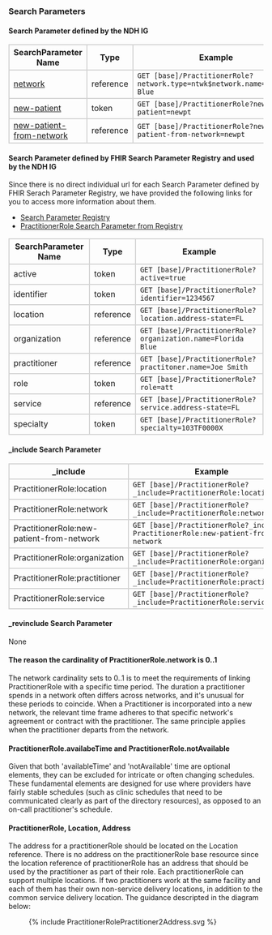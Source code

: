 ### Search Parameters
#### Search Parameter defined by the NDH IG
<style>
    th{border: solid 2px lightgrey;}
    td{border: solid 2px lightgrey;}
</style>

| **SearchParameter Name** | **Type** | **Example** |
|---------------------------|----------|-------------|
| [network](SearchParameter-practitionerrole-network.html)  | reference |`GET [base]/PractitionerRole?network.type=ntwk$network.name=Florida Blue` |
| [new-patient](SearchParameter-practitionerrole-new-patient.html) | token |`GET [base]/PractitionerRole?new-patient=newpt`  |
| [new-patient-from-network](SearchParameter-practitionerrole-new-patient-from-network.html) | reference |`GET [base]/PractitionerRole?new-patient-from-network=newpt`  |

#### Search Parameter defined by FHIR Search Parameter Registry and used by the NDH IG 
Since there is no direct individual url for each Search Parameter defined by FHIR Serach Parameter Registry, we have provided the following links for you to access more information about them.

- [Search Parameter Registry](https://hl7.org/fhir/R4/searchparameter-registry.html)  
- [PractitionerRole Search Parameter from Registry](https://hl7.org/fhir/R4/practitionerrole.html#search)

<style>
    
    th{border: solid 2px lightgrey;}
    td{border: solid 2px lightgrey;}
</style>


| **SearchParameter Name** | **Type** | **Example** |
|--------------------------|----------|-------------|
| active | token |`GET [base]/PractitionerRole?active=true`  |
| identifier | token |`GET [base]/PractitionerRole?identifier=1234567`  |
| location | reference |`GET [base]/PractitionerRole?location.address-state=FL`  |
| organization | reference |`GET [base]/PractitionerRole?organization.name=Florida Blue`  |
| practitioner | reference |`GET [base]/PractitionerRole?practitoner.name=Joe Smith`  |
| role | token |`GET [base]/PractitionerRole?role=att`  |
| service | reference |`GET [base]/PractitionerRole?service.address-state=FL`  |
| specialty | token |`GET [base]/PractitionerRole?specialty=103TF0000X`  |

#### _include Search Parameter
<style>  
    th{border: solid 2px lightgrey;}
    td{border: solid 2px lightgrey;}
</style>

| **_include** | **Example** |
|--------------|-------------|
| PractitionerRole:location |`GET [base]/PractitionerRole?_include=PractitionerRole:location` |
| PractitionerRole:network |`GET [base]/PractitionerRole?_include=PractitionerRole:network` |
| PractitionerRole:new-patient-from-network |`GET [base]/PractitionerRole?_include= PractitionerRole:new-patient-from-network` |
| PractitionerRole:organization |`GET [base]/PractitionerRole?_include=PractitionerRole:organization` |
| PractitionerRole:practitioner |`GET [base]/PractitionerRole?_include=PractitionerRole:practitioner` |
| PractitionerRole:service |`GET [base]/PractitionerRole?_include=PractitionerRole:service` |

#### _revinclude Search Parameter
None

#### The reason the cardinality of PractitionerRole.network is 0..1
The network cardinality sets to 0..1 is to meet the requirements of linking PractitionerRole with a specific time period. The duration a practitioner spends in a network often differs across networks, and it's unusual for these periods to coincide. When a Practitioner is incorporated into a new network, the relevant time frame adheres to that specific network's agreement or contract with the practitioner. The same principle applies when the practitioner departs from the network.

#### PractitionerRole.availabeTime and PractitionerRole.notAvailable
Given that both 'availableTime' and 'notAvailable' time are optional elements, they can be excluded for intricate or often changing schedules. These fundamental elements are designed for use where providers have fairly stable schedules (such as clinic schedules that need to be communicated clearly as part of the directory resources), as opposed to an on-call practitioner's schedule.

#### PractitionerRole, Location, Address
The address for a practitionerRole should be located on the Location reference.  There is no address on the practitionerRole base resource since the location reference of practitionerRole has an address that should be used by the practitioner as part of their role. Each practitionerRole can support multiple locations. If two practitioners work at the same facility and each of them has their own non-service delivery locations, in addition to the common service delivery location. The guidance descripted in the diagram below:

<figure>
    {% include PractitionerRolePractitioner2Address.svg %}
    <figcaption> </figcaption>
</figure>